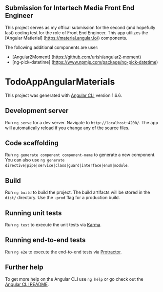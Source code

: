 ## Submission for Intertech Media Front End Engineer

This project serves as my offical submission for the second (and hopefully last) coding test for the role of Front End Engineer.
This app utilizes the [Angular Matierlal] (https://material.angular.io/) components.

The following additional components are user:

* [Angular2Moment] (https://github.com/urish/angular2-moment)
* [ng-pick-datetime] (https://www.npmjs.com/package/ng-pick-datetime)

# TodoAppAngularMaterials

This project was generated with [Angular CLI](https://github.com/angular/angular-cli) version 1.6.6.

## Development server

Run `ng serve` for a dev server. Navigate to `http://localhost:4200/`. The app will automatically reload if you change any of the source files.

## Code scaffolding

Run `ng generate component component-name` to generate a new component. You can also use `ng generate directive|pipe|service|class|guard|interface|enum|module`.

## Build

Run `ng build` to build the project. The build artifacts will be stored in the `dist/` directory. Use the `-prod` flag for a production build.

## Running unit tests

Run `ng test` to execute the unit tests via [Karma](https://karma-runner.github.io).

## Running end-to-end tests

Run `ng e2e` to execute the end-to-end tests via [Protractor](http://www.protractortest.org/).

## Further help

To get more help on the Angular CLI use `ng help` or go check out the [Angular CLI README](https://github.com/angular/angular-cli/blob/master/README.md).


